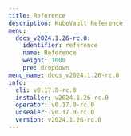```yaml
---
title: Reference
description: KubeVault Reference
menu:
  docs_v2024.1.26-rc.0:
    identifier: reference
    name: Reference
    weight: 1000
    pre: dropdown
menu_name: docs_v2024.1.26-rc.0
info:
  cli: v0.17.0-rc.0
  installer: v2024.1.26-rc.0
  operator: v0.17.0-rc.0
  unsealer: v0.17.0-rc.0
  version: v2024.1.26-rc.0
---
```


